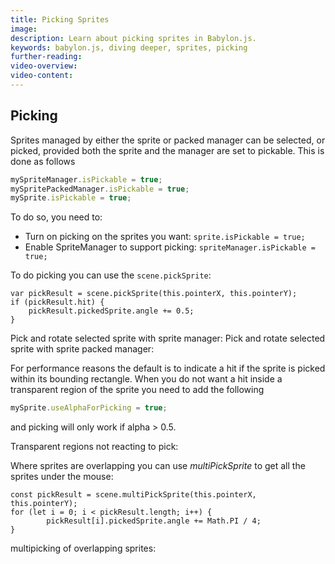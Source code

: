 ```yaml
---
title: Picking Sprites
image: 
description: Learn about picking sprites in Babylon.js.
keywords: babylon.js, diving deeper, sprites, picking
further-reading:
video-overview:
video-content:
---
```


## Picking
Sprites managed by either the sprite or packed manager can be selected, or picked, provided both the sprite and the manager are set to pickable. This is done as follows

```javascript
mySpriteManager.isPickable = true;
mySpritePackedManager.isPickable = true;
mySprite.isPickable = true;
```

To do so, you need to:
- Turn on picking on the sprites you want: `sprite.isPickable = true;`
- Enable SpriteManager to support picking: `spriteManager.isPickable = true;`

To do picking you can use the `scene.pickSprite`:

```
var pickResult = scene.pickSprite(this.pointerX, this.pointerY);
if (pickResult.hit) {
	pickResult.pickedSprite.angle += 0.5;
}
```

Pick and rotate selected sprite with sprite manager: <Playground id="#YCY2IL#9" title="Pick And Rotate A Selected Sprite" description="Simple example of picking a sprite and rotating it." image=""/>
Pick and rotate selected sprite with sprite packed manager: <Playground id="#YCY2IL#10" title="Pick and Rotate A Selected Sprite With Sprite Packed Manager" description="Simple example of selecting a sprite from a sprite packed manager and rotating it." image=""/>

For performance reasons the default is to indicate a hit if the sprite is picked within its bounding rectangle. When you do not want a hit inside a transparent region of the sprite you need to add the following
```javascript
mySprite.useAlphaForPicking = true;
```
and picking will only work if alpha > 0.5.

Transparent regions not reacting to pick: <Playground id="#YCY2IL#11" title="Transparent Regions No Picking" description="Simple example showing how you cannot pick transparent regions of sprites." image=""/>


Where sprites are overlapping you can use *multiPickSprite* to get all the sprites under the mouse:

```
const pickResult = scene.multiPickSprite(this.pointerX, this.pointerY);
for (let i = 0; i < pickResult.length; i++) {
    	pickResult[i].pickedSprite.angle += Math.PI / 4;
}
```

multipicking of overlapping sprites: <Playground id="#YCY2IL#12" title="Multipicking Overlapping Sprites" description="Simple example of multipicking of overlapping sprites." image=""/>